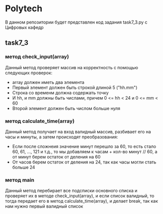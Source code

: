 # Polytech
В данном репозитории будет представлен код задания task7_3.py с Цифровых кафедр

## task7_3

### метод check_input(array)
Данный метод проверяет массив на корректность с помощью следующих проверок:
- array должен иметь два элемента
- Первый элемент должен быть строкой длиной 5 ("hh.mm")
- Строка со временм должна содержать точку
- И hh, и mm должны быть числами, причем 0 <= hh < 24 и 0 <= mm < 60
- Второй элемент должен быть числом больше нуля

### метод calculate_time(array)
Данный метод получает на вход валидный массив, разбивает его на часы и минуты, а затем происходят преобразования:
- Если после сложнеия значение минут перешло за 60, то есть стало 60, 61, ..., 121  и т.д., то мы добавляем к часам + кол-во минут // 60, а от минут берем остаток от деления на 60
- От часов берем остаток от деления на 24, так как часы могли стать больше 24

### метод main
Данный метод перебирает все подсписки основного списка и проверяет их в методе check_input(array), и если список валидный, то тогда передает его в метод calculate_time(array), и делает break, так как нам нужно первый валидный список


